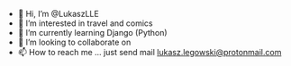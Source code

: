 - 👋 Hi, I’m @LukaszLLE
- 👀 I’m interested in travel and comics
- 🌱 I’m currently learning Django (Python)
- 💞️ I’m looking to collaborate on 
- 📫 How to reach me ... just send mail lukasz.legowski@protonmail.com

<!---
LukaszLLE/LukaszLLE is a ✨ special ✨ repository because its `README.md` (this file) appears on your GitHub profile.
You can click the Preview link to take a look at your changes.
--->
